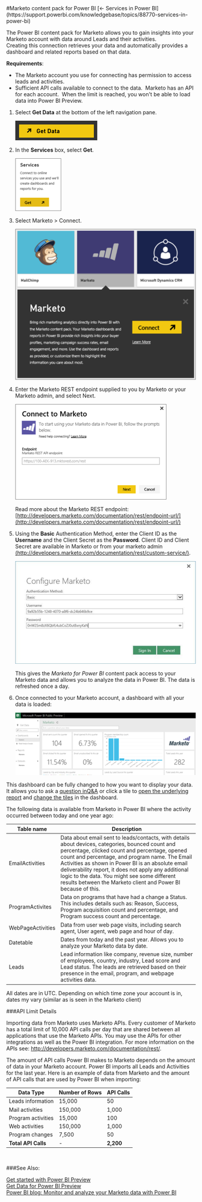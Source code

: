 <properties pageTitle="Marketo content pack for Power BI" description="Marketo content pack for Power BI" services="powerbi" documentationCenter="" authors="v-anpasi" manager="mblythe" editor=""/>
<tags ms.service="powerbi" ms.devlang="NA" ms.topic="article" ms.tgt_pltfrm="NA" ms.workload="powerbi" ms.date="06/25/2015" ms.author="v-anpasi"/>
#Marketo content pack for Power BI
[← Services in Power BI](https://support.powerbi.com/knowledgebase/topics/88770-services-in-power-bi)

﻿The Power BI content pack for Marketo allows you to gain insights into your Marketo account with data around Leads and their activities.  
Creating this connection retrieves your data and automatically provides a dashboard and related reports based on that data.  

**Requirements**:  

- The Marketo account you use for connecting has permission to access leads and activities.
- Sufficient API calls available to connect to the data.  Marketo has an API for each account.  When the limit is reached, you won't be able to load data into Power BI Preview.

1. Select **Get Data** at the bottom of the left navigation pane.
	
	![](media/powerbi-content-pack-marketo/PBI_GetData.png)

2.  In the **Services** box, select **Get**.
    
	![](media/powerbi-content-pack-marketo/PBI_GetServices.png) 

3.  Select Marketo > Connect.
    
	![](media/powerbi-content-pack-marketo/PBI_GetMarketoDescriptn.png)
    
4.  Enter the Marketo REST endpoint supplied to you by Marketo or your Marketo admin, and select Next.

    ![](media/powerbi-content-pack-marketo/PBI_MarketoConnect.png)

	Read more about the Marketo REST endpoint: [http://developers.marketo.com/documentation/rest/endpoint-url/](http://developers.marketo.com/documentation/rest/endpoint-url/)

5.  Using the **Basic** Authentication Method, enter the Client ID as the **Username** and the Client Secret as the **Password**. Client ID and Client Secret are available in Marketo or from your marketo admin [(http://developers.marketo.com/documentation/rest/custom-service/)](http://developers.marketo.com/documentation/rest/custom-service/). 

    ![](media/powerbi-content-pack-marketo/PBI_ConfigMarketo.png)

	This gives the *Marketo for Power BI* content pack access to your Marketo data and allows you to analyze the data in Power BI. The data is refreshed once a day.  

6.  Once connected to your Marketo account, a dashboard with all your data is loaded: 

	![](media/powerbi-content-pack-marketo/Marketo_NewDashboard.png)

This dashboard can be fully changed to how you want to display your data. It allows you to ask a [question in](http://support.powerbi.com/knowledgebase/articles/474566-q-a-in-power-bi)[Q&A](http://support.powerbi.com/knowledgebase/articles/474566-q-a-in-power-bi) or click a tile to [open the underlying report](http://support.powerbi.com/knowledgebase/articles/425669-when-you-click-a-tile-in-a-dashboard) and [c](http://support.powerbi.com/knowledgebase/articles/424878-edit-a-tile-resize-move-rename-delete)[](http://support.powerbi.com/knowledgebase/articles/424878-edit-a-tile-resize-move-rename-delete)[hange the tiles](http://support.powerbi.com/knowledgebase/articles/424878-edit-a-tile-resize-move-rename-delete) in the dashboard.

The following data is available from Marketo in Power BI where the activity occurred between today and one year ago:

| Table name     | Description       |
| ---------------|-------------------|
| EmailActivities | Data about email sent to leads/contacts, with details about devices, categories, bounced count and percentage, clicked count and percentage, opened count and percentage, and program name. The Email Activities as shown in Power BI is an absolute email deliverability report, it does not apply any additional logic to the data. You might see some different results between the Marketo client and Power BI because of this.|
| ProgramActivites | Data on programs that have had a change a Status. This includes details such as: Reason, Success, Program acquisition count and percentage, and Program success count and percentage.| 
| WebPageActivities | Data from user web page visits, including search agent, User agent, web page and hour of day.|
| Datetable | Dates from today and the past year.  Allows you to analyze your Marketo data by date. |
| Leads | Lead information like company, revenue size, number of employees,   country, industry, Lead score and Lead status. The leads are retrieved based on their presence in the email, program, and webpage activities data.|

All dates are in UTC. Depending on which time zone your account is in, dates my vary (similar as is seen in the Marketo client)

###API Limit Details

Importing data from Marketo uses Marketo APIs. Every customer of Marketo has a total limit of 10,000 API calls per day that are shared between all applications that use the Marketo APIs. You may use the APIs for other integrations as well as the Power BI integration. For more information on the APIs see: <http://developers.marketo.com/documentation/rest/>.

The amount of API calls Power BI makes to Marketo depends on the amount of data in your Marketo account. Power BI imports all Leads and Activities for the last year. Here is an example of data from Marketo and the amount of API calls that are used by Power BI when importing:

| Data Type      | Number of Rows    | API Calls |
|----------------|-------------------|----------|
|Leads information|15,000|50|
|Mail activities|150,000|1,000|
|Program activities|15,000|100|
|Web activities|150,000|1,000|
|Program changes|7,500|50|
|**Total API Calls**|-|**2,200**|
 

###See Also:

[Get started with Power BI Preview](http://support.powerbi.com/knowledgebase/articles/430814-get-started-with-power-bi)  
[Get Data for Power BI Preview](http://support.powerbi.com/knowledgebase/articles/434354-get-data)  
[Power BI blog: Monitor and analyze your Marketo data with Power BI](http://blogs.msdn.com/b/powerbi/archive/2015/03/19/monitor-and-analyze-your-marketo-data-with-power-bi.aspx)